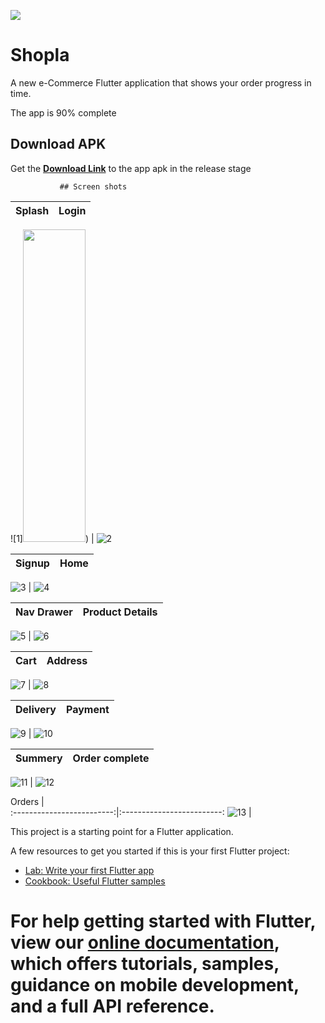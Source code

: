 ![](https://github.com/Kawalyaa/Shoppaka_ecom/blob/feature2015/images/logos/shopla6.png
)
# Shopla

A new e-Commerce Flutter application that shows your order progress in time.

The app is 90% complete

## Download APK

Get the  **[Download Link](https://drive.google.com/file/d/1AbYXV5HPaWZalNhW7QukAheD9Nv54Is_/view?usp=sharing)**    to the app  apk in the release stage

               ## Screen shots

Splash             |  Login
:-------------------------:|:-------------------------:
![1]<img src="https://github.com/Kawalyaa/Shoppaka_ecom/blob/feature2015/images/screen_shot/Screenshot1.jpg"  width="100" height="500">)
 |  ![2](https://github.com/Kawalyaa/Shoppaka_ecom/blob/feature2015/images/screen_shot/Screenshot2.jpg)

Signup            |  Home
:-------------------------:|:-------------------------:
![3](https://github.com/Kawalyaa/Shoppaka_ecom/blob/feature2015/images/screen_shot/Screenshot3.jpg)
  |  ![4](https://github.com/Kawalyaa/Shoppaka_ecom/blob/feature2015/images/screen_shot/Screenshot4.jpg)


Nav Drawer            |  Product Details
:-------------------------:|:-------------------------:
![5](https://github.com/Kawalyaa/Shoppaka_ecom/blob/feature2015/images/screen_shot/Screenshot5.jpg)
  |  ![6](https://github.com/Kawalyaa/Shoppaka_ecom/blob/feature2015/images/screen_shot/Screenshot6.jpg)


Cart             |  Address
:-------------------------:|:-------------------------:
![7](https://github.com/Kawalyaa/Shoppaka_ecom/blob/feature2015/images/screen_shot/Screenshot7.jpg)
  |  ![8](https://github.com/Kawalyaa/Shoppaka_ecom/blob/feature2015/images/screen_shot/Screenshot8.jpg)

Delivery             |  Payment
:-------------------------:|:-------------------------:
![9](https://github.com/Kawalyaa/Shoppaka_ecom/blob/feature2015/images/screen_shot/Screenshot9.jpg)
  |  ![10](https://github.com/Kawalyaa/Shoppaka_ecom/blob/feature2015/images/screen_shot/Screenshot10.jpg)


Summery             |  Order complete
:-------------------------:|:-------------------------:
![11](https://github.com/Kawalyaa/Shoppaka_ecom/blob/feature2015/images/screen_shot/Screenshot11.jpg)
  |  ![12](https://github.com/Kawalyaa/Shoppaka_ecom/blob/feature2015/images/screen_shot/Screenshot12.jpg)


Orders             |  
:-------------------------:|:-------------------------:
![13](https://github.com/Kawalyaa/Shoppaka_ecom/blob/feature2015/images/screen_shot/Screenshot13.jpg)
  |  



This project is a starting point for a Flutter application.

A few resources to get you started if this is your first Flutter project:

- [Lab: Write your first Flutter app](https://flutter.dev/docs/get-started/codelab)
- [Cookbook: Useful Flutter samples](https://flutter.dev/docs/cookbook)

For help getting started with Flutter, view our
[online documentation](https://flutter.dev/docs), which offers tutorials,
samples, guidance on mobile development, and a full API reference.
=======


